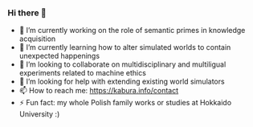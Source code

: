 ### Hi there 👋

<!--
**kabura74/kabura74** is a ✨ _special_ ✨ repository because its `README.md` (this file) appears on your GitHub profile.

Here are some ideas to get you started:

- 🔭 I’m currently working on ...
- 🌱 I’m currently learning ...
- 👯 I’m looking to collaborate on ...
- 🤔 I’m looking for help with ...
- 💬 Ask me about ...
- 📫 How to reach me: ...
- 😄 Pronouns: ...
- ⚡ Fun fact: ...
-->
- 🔭 I’m currently working on the role of semantic primes in knowledge acquisition
- 🌱 I’m currently learning how to alter simulated worlds to contain unexpected happenings
- 👯 I’m looking to collaborate on multidisciplinary and multiligual experiments related to machine ethics
- 🤔 I’m looking for help with extending existing world simulators
- 📫 How to reach me: https://kabura.info/contact
- ⚡ Fun fact: my whole Polish family works or studies at Hokkaido University :)
